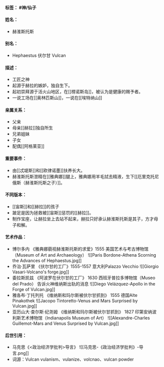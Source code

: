#### 标签： #神/仙子
#### 姓名：
- 赫淮斯托斯
#### 别名： 
- Hephaestus 伏尔甘 Vulcan
#### 描述：
- 工匠之神
- 起源于赫拉的嫉妒，独自生下。
- 起初崇拜源于活火山地区，在[[楞诺斯岛]]，被认为是健康的赐予者。
- 一说工场在[[奥林匹斯山]]，一说在[[埃特纳山]]
#### 亲属关系：
- 父亲
- 母亲[[赫拉]]独自所生
- 兄弟姐妹
- 子女
- 配偶[[阿格莱亚]]
#### 重要事件：
- 由[[忒堤斯]]和[[欧律诺墨]]扶养长大。
- 赫淮斯托斯泄精在[[雅典娜]]腿上，雅典娜用羊毛拭去精液，生下[[厄里克托尼俄斯（赫淮斯托斯之子）]]。
#### 不同版本：
- [[宙斯]]和[[赫拉]]的孩子
- 跛足是因为拯救被[[宙斯]]惩罚的[[赫拉]]。
- 制作宝座，让赫拉坐上去站不起来，赫拉只好承认赫淮斯托斯是其子，方才母子和解。
#### 艺术作品：
- 博尔多内 《雅典娜藐视赫淮斯托斯的求爱》1555 美国艺术与考古博物馆（Museum of Art and Archaeology）
![[Paris Bordone-Athena Scorning the Advances of Hephaestus.jpg]]
- 乔治·瓦萨里 《伏尔甘的工厂》1555-1557 意大利Palazzo Vecchio 
![[Giorgio Vasari-Volcano's forge.jpg]]
- 委拉斯凯兹 《阿波罗在伏尔甘的工厂》 1630 西班牙普拉多博物馆（Museo del Prado） 告诉火神维纳斯出轨的消息
![[Diego Velázquez-Apollo in the Forge of Vulcan.jpg]]
- 雅各布·丁托列托 《维纳斯和玛尔斯被伏尔甘抓到》 1555 德国Alte Pinakothek
![[Jacopo Tintoretto-Venus and Mars Surprised by Vulcan.jpg]]
- 亚历山大·查尔斯·纪尧姆 《维纳斯和玛尔斯被伏尔甘抓到》 1827 印第安纳波利斯艺术博物馆（Indianapolis Museum of Art）
![[Alexandre-Charles Guillemot-Mars and Venus Surprised by Vulcan.jpg]]
#### 后世引用：
- 马克思《<政治经济学批判>导言》
![[马克思-《政治经济学批判》-导言.png]]
- 词源：Vulcan
vulanism、vulanize、volcnao、vulcan powder
